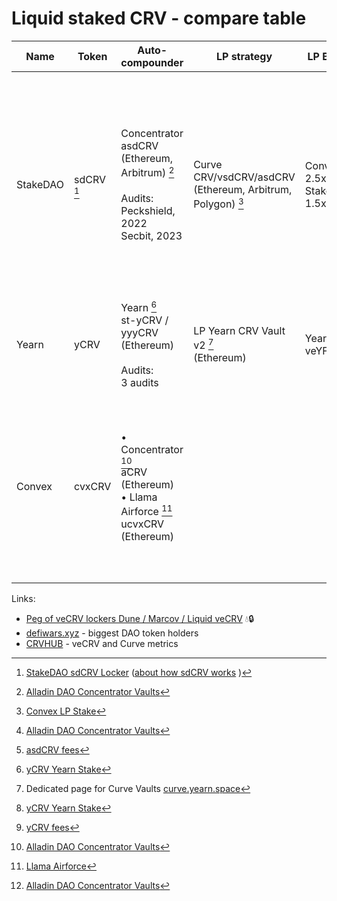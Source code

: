 # Liquid staked CRV - compare table

| Name | Token | Auto-compounder | LP strategy | LP Boost | APY | Fees |
|----------|-------|-----------------|--------------|----------|-----|-----------|
| StakeDAO | sdCRV [^1] | Concentrator asdCRV (Ethereum, Arbitrum) [^2] <br><br>Audits:<br>Peckshield, 2022<br>Secbit, 2023 | Curve CRV/vsdCRV/asdCRV<br>(Ethereum, Arbitrum, Polygon) [^7] | Convex 2.5x<br>StakeDAO 1.5x | 18,15% [^2] | StakeDAO 15% from native yield: [^5]<br>• 10% for LP stimules<br>• 5% fro DAO<br><br>Concentrator 15,5%:<br>• 0,5% harvest<br>• 10% treasury<br>• 15% veSDT boost fee |
| Yearn | yCRV | Yearn [^4]<br>st-yCRV / yyyCRV<br>(Ethereum)<br><br>Audits:<br>3 audits | LP Yearn CRV Vault v2 [^3] <br>(Ethereum) | Yearn veYFI | 18% [^4] | 10% performance fee [^6]<br>for LP stimules |
| Convex | cvxCRV | • Concentrator [^2]<br>aCRV (Ethereum)<br>• Llama Airforce  [^8]<br> ucvxCRV (Ethereum) | | | 17,5% [^2] | Concentrator 12%:<br>• 2% harvest<br>• 10% treasury<br>Llama Airforce<br>• Fee on yield:4,00% <br>• Caller incentive (fee on yield): 1,00% |

[^1]: [StakeDAO sdCRV Locker](https://www.stakedao.org/lockers) ([about how sdCRV works](https://docs.stakedao.org/liquidlockers) )
[^2]: [Alladin DAO Concentrator Vaults](https://concentrator.aladdin.club/vaults/)
[^3]: Dedicated page for Curve Vaults [curve.yearn.space](https://curve.yearn.space)
[^4]: [yCRV Yearn Stake](https://ycrv.yearn.fi/app/deposit)
[^5]: [asdCRV fees](https://docs.aladdin.club/concentrator/asdcrv-vaults)
[^6]: [yCRV fees](https://docs.yearn.fi/getting-started/products/ylockers/overview)
[^7]: [Convex LP Stake](https://curve.convexfinance.com/stake)
[^8]: [Llama Airforce](https://llama.airforce/pounders)

Links:
* [Peg of veCRV lockers Dune / Marcov / Liquid veCRV](https://dune.com/Marcov/liquid-vecrv) 💧🔒
* [defiwars.xyz](https://defiwars.xyz) - biggest DAO token holders
* [CRVHUB](https://crvhub.com) - veCRV and Curve metrics

